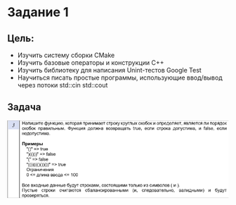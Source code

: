 # Задание 1

## Цель:
* Изучить систему сборки CMake
* Изучить базовые операторы и конструкции С++
* Изучить библиотеку для написания Unint-тестов Google Test
* Научиться писать простые программы, использующие ввод/вывод через потоки std::cin std::cout

## Задача
![Картинки не будет](/images/lab1.png) 